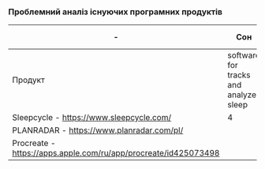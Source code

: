 ### Проблемний аналіз існуючих програмних продуктів

-|Сон|Безпека праці|Створення живопису|Тип ліцензії|Примітка
---|---|---|---|---|---
Продукт|software for tracks and analyzes sleep|software for construction documentation, defect and task managemen|software for digital painting developed||
Sleepcycle - https://www.sleepcycle.com/|4|||Shareware|
PLANRADAR - https://www.planradar.com/pl/||2||Proprietary|
Procreate - https://apps.apple.com/ru/app/procreate/id425073498|||4|Proprietary|
